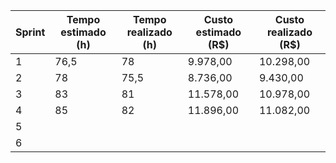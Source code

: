 | Sprint | Tempo estimado (h) | Tempo realizado (h) | Custo estimado (R$) | Custo realizado (R$) |
|--------|--------------------|---------------------|---------------------|----------------------|
| 1      | 76,5               | 78                  | 9.978,00            | 10.298,00            |
| 2      | 78                 | 75,5                | 8.736,00            | 9.430,00             |
| 3      | 83                 | 81                  | 11.578,00           | 10.978,00            |
| 4      | 85                 | 82                  | 11.896,00           | 11.082,00            |
| 5      |                    |                     |                     |                      |
| 6      |                    |                     |                     |                      |
